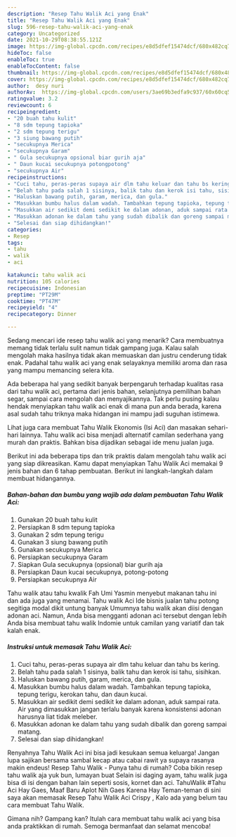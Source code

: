 ```yaml
---
description: "Resep Tahu Walik Aci yang Enak"
title: "Resep Tahu Walik Aci yang Enak"
slug: 596-resep-tahu-walik-aci-yang-enak
category: Uncategorized
date: 2021-10-29T08:38:55.121Z
image: https://img-global.cpcdn.com/recipes/e8d5dfef15474dcf/680x482cq70/tahu-walik-aci-foto-resep-utama.jpg
hideToc: false
enableToc: true
enableTocContent: false
thumbnail: https://img-global.cpcdn.com/recipes/e8d5dfef15474dcf/680x482cq70/tahu-walik-aci-foto-resep-utama.jpg
cover: https://img-global.cpcdn.com/recipes/e8d5dfef15474dcf/680x482cq70/tahu-walik-aci-foto-resep-utama.jpg
author:  desy nuri
authorAv:  https://img-global.cpcdn.com/users/3ae69b3edfa9c937/60x60cq50/avatar.jpg
ratingvalue: 3.2
reviewcount: 6
recipeingredient:
- "20 buah tahu kulit"
- "8 sdm tepung tapioka"
- "2 sdm tepung terigu"
- "3 siung bawang putih"
- "secukupnya Merica"
- "secukupnya Garam"
- " Gula secukupnya opsional biar gurih aja"
- " Daun kucai secukupnya potongpotong"
- "secukupnya Air"
recipeinstructions:
- "Cuci tahu, peras-peras supaya air dlm tahu keluar dan tahu bs kering."
- "Belah tahu pada salah 1 sisinya, balik tahu dan kerok isi tahu, sisihkan."
- "Haluskan bawang putih, garam, merica, dan gula."
- "Masukkan bumbu halus dalam wadah. Tambahkan tepung tapioka, tepung terigu, kerokan tahu, dan daun kucai."
- "Masukkan air sedikit demi sedikit ke dalam adonan, aduk sampai rata. Air yang dimasukkan jangan terlalu banyak karena konsistensi adonan harusnya liat tidak meleber."
- "Masukkan adonan ke dalam tahu yang sudah dibalik dan goreng sampai matang."
- "Selesai dan siap dihidangkan!"
categories:
- Resep
tags:
- tahu
- walik
- aci

katakunci: tahu walik aci 
nutrition: 105 calories
recipecuisine: Indonesian
preptime: "PT29M"
cooktime: "PT47M"
recipeyield: "4"
recipecategory: Dinner

---
```



Sedang mencari ide resep tahu walik aci yang menarik? Cara membuatnya memang tidak terlalu sulit namun tidak gampang juga. Kalau salah mengolah maka hasilnya tidak akan memuaskan dan justru cenderung tidak enak. Padahal tahu walik aci yang enak selayaknya memiliki aroma dan rasa yang mampu memancing selera kita.


Ada beberapa hal yang sedikit banyak berpengaruh terhadap kualitas rasa dari tahu walik aci, pertama dari jenis bahan, selanjutnya pemilihan bahan segar, sampai cara mengolah dan menyajikannya. Tak perlu pusing kalau hendak menyiapkan tahu walik aci enak di mana pun anda berada, karena asal sudah tahu triknya maka hidangan ini mampu jadi suguhan istimewa.

Lihat juga cara membuat Tahu Walik Ekonomis (Isi Aci) dan masakan sehari-hari lainnya. Tahu walik aci bisa menjadi alternatif camilan sederhana yang murah dan praktis. Bahkan bisa dijadikan sebagai ide menu jualan juga.


Berikut ini ada beberapa tips dan trik praktis dalam mengolah tahu walik aci yang siap dikreasikan. Kamu dapat menyiapkan Tahu Walik Aci memakai 9 jenis bahan dan 6 tahap pembuatan. Berikut ini langkah-langkah dalam membuat hidangannya.

<!--inarticleads1-->

##### Bahan-bahan dan bumbu yang wajib ada dalam pembuatan Tahu Walik Aci:

1. Gunakan 20 buah tahu kulit
1. Persiapkan 8 sdm tepung tapioka
1. Gunakan 2 sdm tepung terigu
1. Gunakan 3 siung bawang putih
1. Gunakan secukupnya Merica
1. Persiapkan secukupnya Garam
1. Siapkan  Gula secukupnya (opsional) biar gurih aja
1. Persiapkan  Daun kucai secukupnya, potong-potong
1. Persiapkan secukupnya Air


Tahu walik atau tahu kwalik Fah Umi Yasmin menyebut makanan tahu ini dan ada juga yang menamai. Tahu walik Aci Ide bisnis jualan tahu potong segitiga modal dikit untung banyak Umumnya tahu walik akan diisi dengan adonan aci. Namun, Anda bisa mengganti adonan aci tersebut dengan lebih Anda bisa membuat tahu walik Indomie untuk camilan yang variatif dan tak kalah enak. 

<!--inarticleads2-->

##### Instruksi untuk memasak Tahu Walik Aci:

1. Cuci tahu, peras-peras supaya air dlm tahu keluar dan tahu bs kering.
1. Belah tahu pada salah 1 sisinya, balik tahu dan kerok isi tahu, sisihkan.
1. Haluskan bawang putih, garam, merica, dan gula.
1. Masukkan bumbu halus dalam wadah. Tambahkan tepung tapioka, tepung terigu, kerokan tahu, dan daun kucai.
1. Masukkan air sedikit demi sedikit ke dalam adonan, aduk sampai rata. Air yang dimasukkan jangan terlalu banyak karena konsistensi adonan harusnya liat tidak meleber.
1. Masukkan adonan ke dalam tahu yang sudah dibalik dan goreng sampai matang.
1. Selesai dan siap dihidangkan!

Renyahnya Tahu Walik Aci ini bisa jadi kesukaan semua keluarga! Jangan lupa sajikan bersama sambal kecap atau cabai rawit ya supaya rasanya makin endeus! Resep Tahu Walik - Punya tahu di rumah? Coba bikin resep tahu walik aja yuk bun, lumayan buat Selain isi daging ayam, tahu walik juga bisa di isi dengan bahan lain seperti sosis, kornet dan aci. TahuWalik #Tahu Aci Hay Gaes, Maaf Baru Aplot Nih Gaes Karena Hay Teman-teman di sini saya akan memasak Resep Tahu Walik Aci Crispy , Kalo ada yang belum tau cara membuat Tahu Walik. 

Gimana nih? Gampang kan? Itulah cara membuat tahu walik aci yang bisa anda praktikkan di rumah. Semoga bermanfaat dan selamat mencoba!

